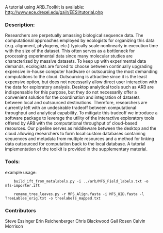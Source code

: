 A tutorial using ARB\_Toolkit is available:
http://www.ece.drexel.edu/gailr/EESI/tutorial.php

### Description: ###
Researchers are perpetually amassing biological sequence data. The
computational approaches employed by ecologists for organizing this data (e.g.
alignment, phylogeny, etc.) typically scale nonlinearly in execution time with
the size of the dataset. This often serves as a bottleneck for processing
experimental data since many molecular studies are characterized by massive
datasets. To keep up with experimental data demands, ecologists are forced to
choose between continually upgrading expensive in-house computer hardware or
outsourcing the most demanding computations to the cloud. Outsourcing is
attractive since it is the least expensive option, but does not necessarily
allow direct user interaction with the data for exploratory analysis. Desktop
analytical tools such as ARB are indispensable for this purpose, but they do
not necessarily offer a convenient solution for the coordination and
integration of datasets between local and outsourced destinations. Therefore,
researchers are currently left with an undesirable tradeoff between
computational throughput and analytical capability. To mitigate this tradeoff
we introduce a software package to leverage the utility of the interactive
exploratory tools offered by ARB with the computational throughput of
cloud-based resources. Our pipeline serves as middleware between the desktop
and the cloud allowing researchers to form local custom databases containing
sequences and metadata from multiple resources and a method for linking data
outsourced for computation back to the local database. A tutorial
implementation of the toolkit is provided in the supplementary material.

### Tools: ###

example usage:

		build_ift_from_metalabels.py -i ../arb/MFS_Field_labels.txt -o mfs-importer.ift

		rename_tree_leaves.py -r MFS_Align.fasta -i MFS_UID.fasta -l TreeLables_orig.txt -o treelabels_mapped.txt
		


### Contributors ###
Steve Essinger
Erin Reichenberger
Chris  Blackwood
Gail Rosen
Calvin Morrison




